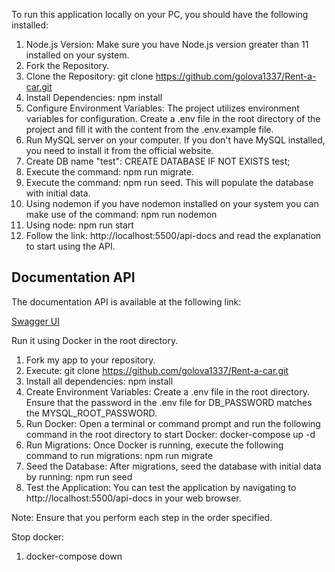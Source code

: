 To run this application locally on your PC, you should have the following installed:

1. Node.js Version: Make sure you have Node.js version greater than 11 installed on your system.
2. Fork the Repository.
3. Clone the Repository: git clone https://github.com/golova1337/Rent-a-car.git
4. Install Dependencies: npm install
5. Configure Environment Variables: The project utilizes environment variables for configuration. Create a .env file in the root directory of the project and fill it with the content from the .env.example file.
6. Run MySQL server on your computer. If you don't have MySQL installed, you need to install it from the official website.
7. Create DB name "test":  CREATE DATABASE IF NOT EXISTS test;
8. Execute the command: npm run migrate.
9. Execute the command: npm run seed. This will populate the database with initial data.
10. Using nodemon if you have nodemon installed on your system you can make use of the command: npm run nodemon
11. Using node: npm run start
12. Follow the link: http://localhost:5500/api-docs and read the explanation to start using the API.

## Documentation API

The documentation API is available at the following link:

[Swagger UI](http://localhost:5500/api-docs)

Run it using Docker in the root directory.

1. Fork my app to your repository.
2. Execute: git clone https://github.com/golova1337/Rent-a-car.git
3. Install all dependencies: npm install
4. Create Environment Variables: Create a .env file in the root directory. Ensure that the password in the .env file for DB_PASSWORD matches the MYSQL_ROOT_PASSWORD.
5. Run Docker: Open a terminal or command prompt and run the following command in the root directory to start Docker: docker-compose up -d
6. Run Migrations: Once Docker is running, execute the following command to run migrations: npm run migrate
7. Seed the Database: After migrations, seed the database with initial data by running: npm run seed
8. Test the Application: You can test the application by navigating to http://localhost:5500/api-docs in your web browser.

Note: Ensure that you perform each step in the order specified.

Stop docker:

1. docker-compose down
